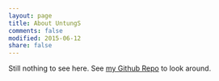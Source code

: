 ```yaml
---
layout: page
title: About UntungS
comments: false
modified: 2015-06-12
share: false
---
```


Still nothing to see here.
See [my Github Repo](http://github.com/untungs) to look around. 